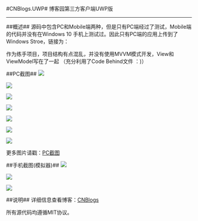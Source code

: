 #CNBlogs.UWP#
博客园第三方客户端UWP版

--------------------------

##概述##
源码中包含PC和Mobile端两种，但是只有PC端经过了测试，Mobile端的代码并没有在Windows 10
手机上测试过。因此只有PC端的应用上传到了Windows Stroe，链接为：

作为练手项目，项目结构有点混乱，并没有使用MVVM模式开发，View和ViewModel写在了一起
（充分利用了Code Behind文件 ：)）


##PC截图##
![](https://github.com/sherlockchou86/CNBlogs.UWP/blob/master/Screenshots/PC/%E5%8D%9A%E5%AE%A2%E9%A6%96%E9%A1%B5.PNG)

![](https://github.com/sherlockchou86/CNBlogs.UWP/blob/master/Screenshots/PC/%E6%96%B0%E9%97%BB%E9%A6%96%E9%A1%B5.PNG)

![](https://github.com/sherlockchou86/CNBlogs.UWP/blob/master/Screenshots/PC/%E7%90%85%E7%90%8A%E6%A6%9C%E9%A6%96%E9%A1%B5.PNG)

![](https://github.com/sherlockchou86/CNBlogs.UWP/blob/master/Screenshots/PC/%E5%8D%9A%E5%AE%A2%E5%88%86%E4%BA%AB.PNG)

![](https://github.com/sherlockchou86/CNBlogs.UWP/blob/master/Screenshots/PC/%E5%85%B3%E7%81%AF%E6%95%88%E6%9E%9C.PNG)

![](https://github.com/sherlockchou86/CNBlogs.UWP/blob/master/Screenshots/PC/%E4%B8%AA%E4%BA%BA%E8%AF%A6%E7%BB%86%E4%B8%BB%E9%A1%B5.PNG)

![](https://github.com/sherlockchou86/CNBlogs.UWP/blob/master/Screenshots/PC/%E7%82%B9%E8%B5%9E%E6%88%90%E5%8A%9F.PNG)

更多图片请戳：[PC截图](https://github.com/sherlockchou86/CNBlogs.UWP/tree/master/Screenshots/PC)


##手机截图(模拟器)##
![](https://github.com/sherlockchou86/CNBlogs.UWP/blob/master/Screenshots/Mobile/%E5%8D%9A%E5%AE%A2%E9%A6%96%E9%A1%B5.PNG)

![](https://github.com/sherlockchou86/CNBlogs.UWP/blob/master/Screenshots/Mobile/%E6%96%B0%E9%97%BB%E9%A6%96%E9%A1%B5.PNG)

![](https://github.com/sherlockchou86/CNBlogs.UWP/blob/master/Screenshots/Mobile/%E7%90%85%E7%90%8A%E6%A6%9C%E9%A6%96%E9%A1%B5.PNG)


##说明##
详细信息查看博客：[CNBlogs](http://xiaozhi_5638.cnblogs.com)

所有源代码均遵循MIT协议。